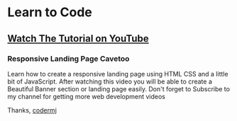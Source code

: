 # Learn to Code
## [Watch The Tutorial on YouTube](https://youtu.be/zkshxlyj88w)
### Responsive Landing Page Cavetoo

Learn how to create a responsive landing page using HTML CSS and a little bit of JavaScript. After watching this video you will be able to create a Beautiful Banner section or landing page easily. Don't forget to Subscribe to my channel for getting more web development videos

Thanks,
[codermj](https://www.youtube.com/c/codermj)
